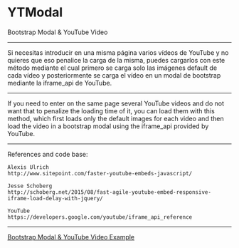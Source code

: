 # YTModal
Bootstrap Modal &amp; YouTube Video

-------------------------------------------------------------------------------------------------------------

Si necesitas introducir en una misma página varios vídeos de YouTube y no quieres que eso penalice la carga de la misma, puedes cargarlos con este método mediante el cual primero se carga solo las imágenes default de cada vídeo y posteriormente se carga el vídeo en un modal de bootstrap mediante la iframe_api de YouTube.

-------------------------------------------------------------------------------------------------------------

If you need to enter on the same page several YouTube videos and do not want that to penalize the loading time of it, you can load them with this method, which first loads only the default images for each video and then load the video in a bootstrap modal using the iframe_api provided by YouTube.

-------------------------------------------------------------------------------------------------------------

References and code base:

	Alexis Ulrich
	http://www.sitepoint.com/faster-youtube-embeds-javascript/

 	Jesse Schoberg
	http://schoberg.net/2015/08/fast-agile-youtube-embed-responsive-iframe-load-delay-with-jquery/

	YouTube	
	https://developers.google.com/youtube/iframe_api_reference

-------------------------------------------------------------------------------------------------------------

<a target="_blanck" href="http://heymowski.es/labs/ytmodal/">Bootstrap Modal &amp; YouTube Video Example </a>
